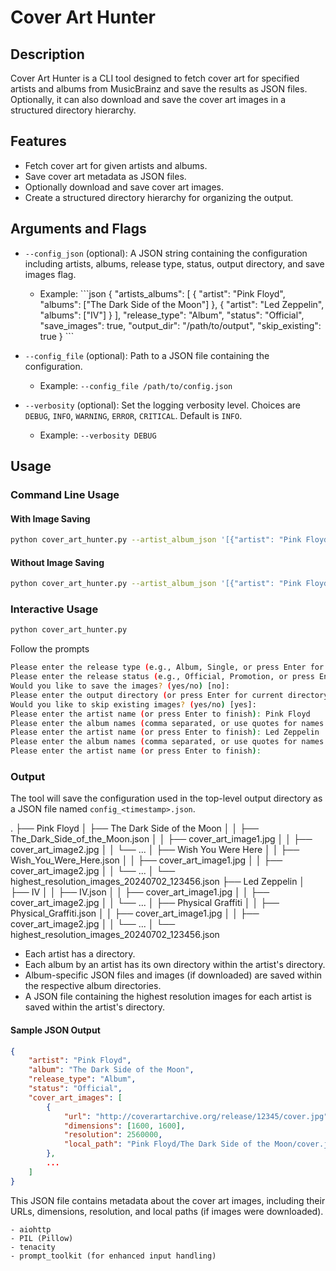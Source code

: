 # Cover Art Hunter

## Description

Cover Art Hunter is a CLI tool designed to fetch cover art for specified artists and albums from MusicBrainz and save the results as JSON files. Optionally, it can also download and save the cover art images in a structured directory hierarchy.

## Features

- Fetch cover art for given artists and albums.
- Save cover art metadata as JSON files.
- Optionally download and save cover art images.
- Create a structured directory hierarchy for organizing the output.

## Arguments and Flags

- `--config_json` (optional): A JSON string containing the configuration including artists, albums, release type, status, output directory, and save images flag.
  - Example: 
\```json
{
    "artists_albums": [
        {
            "artist": "Pink Floyd",
            "albums": ["The Dark Side of the Moon"]
        },
        {
            "artist": "Led Zeppelin",
            "albums": ["IV"]
        }
    ],
    "release_type": "Album",
    "status": "Official",
    "save_images": true,
    "output_dir": "/path/to/output",
    "skip_existing": true
}
\```

- `--config_file` (optional): Path to a JSON file containing the configuration.
  - Example: `--config_file /path/to/config.json`

- `--verbosity` (optional): Set the logging verbosity level. Choices are `DEBUG`, `INFO`, `WARNING`, `ERROR`, `CRITICAL`. Default is `INFO`.
  - Example: `--verbosity DEBUG`

## Usage

### Command Line Usage

#### With Image Saving

```sh
python cover_art_hunter.py --artist_album_json '[{"artist": "Pink Floyd", "albums": ["The Dark Side of the Moon", "Wish You Were Here"]}, {"artist": "Led Zeppelin", "albums": ["IV", "Physical Graffiti"]}]' --release_type Album --status Official --save_images
```

#### Without Image Saving

```sh
python cover_art_hunter.py --artist_album_json '[{"artist": "Pink Floyd", "albums": ["The Dark Side of the Moon", "Wish You Were Here"]}, {"artist": "Led Zeppelin", "albums": ["IV", "Physical Graffiti"]}]' --release_type Album --status Official
```

### Interactive Usage

```sh
python cover_art_hunter.py
```

Follow the prompts

```sh
Please enter the release type (e.g., Album, Single, or press Enter for all): Album
Please enter the release status (e.g., Official, Promotion, or press Enter for all): Official
Would you like to save the images? (yes/no) [no]: 
Please enter the output directory (or press Enter for current directory): /path/to/output
Would you like to skip existing images? (yes/no) [yes]: 
Please enter the artist name (or press Enter to finish): Pink Floyd
Please enter the album names (comma separated, or use quotes for names with commas): "The Dark Side of the Moon", "Wish You Were Here"
Please enter the artist name (or press Enter to finish): Led Zeppelin
Please enter the album names (comma separated, or use quotes for names with commas): IV, "Physical Graffiti"
Please enter the artist name (or press Enter to finish): 
```

### Output

The tool will save the configuration used in the top-level output directory as a JSON file named `config_<timestamp>.json`.

.
├── Pink Floyd
│   ├── The Dark Side of the Moon
│   │   ├── The_Dark_Side_of_the_Moon.json
│   │   ├── cover_art_image1.jpg
│   │   ├── cover_art_image2.jpg
│   │   └── ...
│   ├── Wish You Were Here
│   │   ├── Wish_You_Were_Here.json
│   │   ├── cover_art_image1.jpg
│   │   ├── cover_art_image2.jpg
│   │   └── ...
│   └── highest_resolution_images_20240702_123456.json
├── Led Zeppelin
│   ├── IV
│   │   ├── IV.json
│   │   ├── cover_art_image1.jpg
│   │   ├── cover_art_image2.jpg
│   │   └── ...
│   ├── Physical Graffiti
│   │   ├── Physical_Graffiti.json
│   │   ├── cover_art_image1.jpg
│   │   ├── cover_art_image2.jpg
│   │   └── ...
│   └── highest_resolution_images_20240702_123456.json

- Each artist has a directory.
- Each album by an artist has its own directory within the artist's directory.
- Album-specific JSON files and images (if downloaded) are saved within the respective album directories.
- A JSON file containing the highest resolution images for each artist is saved within the artist's directory.

#### Sample JSON Output

```json
{
    "artist": "Pink Floyd",
    "album": "The Dark Side of the Moon",
    "release_type": "Album",
    "status": "Official",
    "cover_art_images": [
        {
            "url": "http://coverartarchive.org/release/12345/cover.jpg",
            "dimensions": [1600, 1600],
            "resolution": 2560000,
            "local_path": "Pink Floyd/The Dark Side of the Moon/cover.jpg"
        },
        ...
    ]
}
```

This JSON file contains metadata about the cover art images, including their URLs, dimensions, resolution, and local paths (if images were downloaded).

    - aiohttp
    - PIL (Pillow)
    - tenacity
    - prompt_toolkit (for enhanced input handling)
